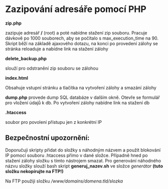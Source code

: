 # Zazipování adresáře pomocí PHP



**zip.php** 

zazipuje adresář **/** (root) a poté nabídne stažení zip souboru. Pracuje dávkově po 1000 souborech, aby se počítalo s max_execution_time na 90. Skript běží na základě ajaxového dotazu, na konci po provedení zálohy se stránka reloaduje a nabídne link na stažení zálohy

**delete_backup.php**

slouží pro odstranění zip souboru se zálohou

**index.html**

Obsahuje vstupní stránku a tlačítka na vytvoření zálohy a smazání zálohy

**dump.php**
provede dump SQL databáze v dalším okně. Otevře se formulář pro vložení údajů k db. Po vytvoření zálohy nabídne link na stažení db

**.htaccess**

soubor pro povolení přístupu jen z konkrétní IP

## Bezpečnostní upozornění: 

Doporučuji skripty přidat do složky s náhodným názvem a použít blokování IP pomocí souboru .htaccess přímo v dané složce. Případně hned po stažení zálohy složku s tímto nástrojem smazat. Pro generování náhodného názvu složky slouží bash skript **generuj_nazev.sh** ve složce *generátor* **(tuto složku nekopírujte na FTP!)**

Na FTP použiji složku */www/domains/domena.tld/slozka* 